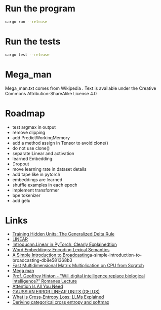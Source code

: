 # Run the program

```bash
cargo run --release
```

# Run the tests

```bash
cargo test --release
```

# Mega_man

Mega_man.txt comes from Wikipedia .
Text is available under the Creative Commons Attribution-ShareAlike License 4.0

# Roadmap

- test argmax in output
- remove clipping
- add PredictWorkingMemory
- add a method assign in Tensor to avoid clone()
- do not use clone()
- separate Linear and activation
- learned Embedding
- Dropout
- move learning rate in dataset details
- add tape like in pytorch
- embeddings are learned
- shuffle examples in each epoch
- implement transformer
- bpe tokenizer
- add gelu

# Links

- [Training Hidden Units: The Generalized Delta Rule](https://web.stanford.edu/group/pdplab/originalpdphandbook/Chapter%205.pdf)
- [LINEAR](https://pytorch.org/docs/stable/generated/torch.nn.Linear.html)
- [Introducnn.Linear in PyTorch: Clearly Explainedtion](https://docs.kanaries.net/topics/Python/nn-linear)
- [Word Embeddings: Encoding Lexical Semantics](https://pytorch.org/tutorials/beginner/nlp/word_embeddings_tutorial.html)
- [A Simple Introduction to Broadcasting](https://medium.com/@hunter-j-phillips/)a-simple-introduction-to-broadcasting-db8e581368b3
- [Fast Multidimensional Matrix Multiplication on CPU from Scratch](https://siboehm.com/articles/22/Fast-MMM-on-CPU)
- [Mega man](https://en.wikipedia.org/wiki/Mega_Man)
- [Prof. Geoffrey Hinton - "Will digital intelligence replace biological intelligence?" Romanes Lecture](https://www.youtube.com/watch?v=N1TEjTeQeg0)
- [Attention Is All You Need](https://proceedings.neurips.cc/paper_files/paper/2017/file/3f5ee243547dee91fbd053c1c4a845aa-Paper.pdf)
- [GAUSSIAN ERROR LINEAR UNITS (GELUS)](https://arxiv.org/pdf/1606.08415.pdf)
- [What is Cross-Entropy Loss: LLMs Explained](https://www.chatgptguide.ai/2024/03/03/what-is-cross-entropy-loss-llms-explained/)
- [Deriving categorical cross entropy and softmax](https://shivammehta25.github.io/posts/deriving-categorical-cross-entropy-and-softmax/)